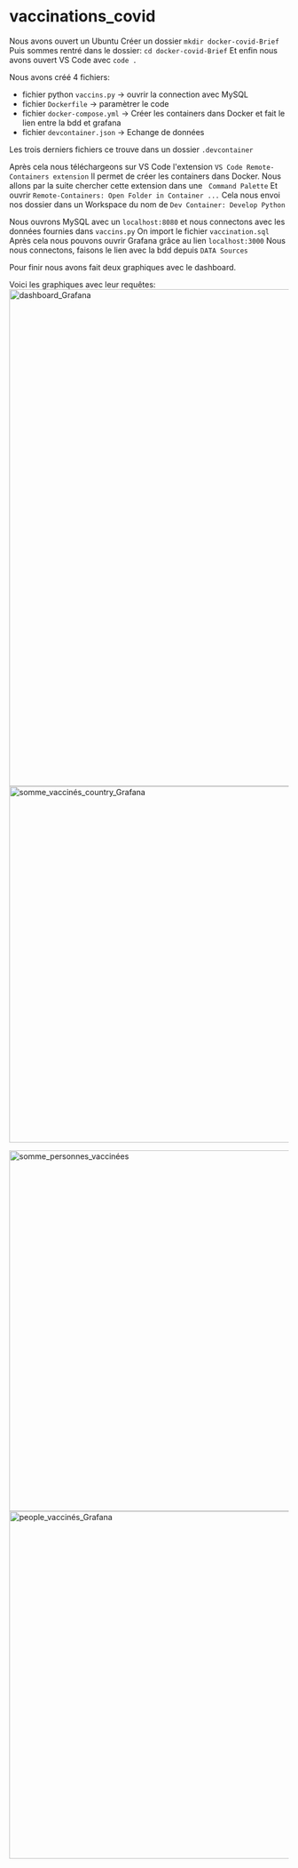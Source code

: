 # vaccinations_covid

Nous avons ouvert un Ubuntu
Créer un dossier `mkdir docker-covid-Brief`
Puis sommes rentré dans le dossier: `cd docker-covid-Brief`
Et enfin nous avons ouvert VS Code avec `code .`

Nous avons créé 4 fichiers:

 - fichier python `vaccins.py` -> ouvrir la connection avec MySQL
 - fichier `Dockerfile` -> paramètrer le code
 - fichier `docker-compose.yml` -> Créer les containers dans Docker et fait le lien entre la bdd et grafana
 - fichier `devcontainer.json` -> Echange de données

Les trois derniers fichiers ce trouve dans un dossier `.devcontainer`

Après cela nous téléchargeons sur VS Code l'extension `VS Code Remote-Containers extension`
Il permet de créer les containers dans Docker.
Nous allons par la suite chercher cette extension dans une ` Command Palette`
Et ouvrir `Remote-Containers: Open Folder in Container ...`
Cela nous envoi nos dossier dans un Workspace du nom de `Dev Container: Develop Python`

Nous ouvrons MySQL avec un `localhost:8080` et nous connectons avec les données fournies dans `vaccins.py`
On import le fichier `vaccination.sql`
Après cela nous pouvons ouvrir Grafana grâce au lien `localhost:3000`
Nous nous connectons, faisons le lien avec la bdd depuis `DATA Sources`

Pour finir nous avons fait deux graphiques avec le dashboard.

Voici les graphiques avec leur requêtes:
<img width="894" alt="dashboard_Grafana" src="https://user-images.githubusercontent.com/61606863/162408729-c87e2282-13c5-43c2-84d0-bdb586fcb8de.png">
<img width="641" alt="somme_vaccinés_country_Grafana" src="https://user-images.githubusercontent.com/61606863/162408803-78cec999-f628-4a72-824c-200526e7359a.png">

<img width="649" alt="somme_personnes_vaccinées" src="https://user-images.githubusercontent.com/61606863/162408846-f90e5919-23de-4b55-9b29-ad57f08a4be9.png">
<img width="625" alt="people_vaccinés_Grafana" src="https://user-images.githubusercontent.com/61606863/162408874-5d97f02c-d716-4234-97fe-6a3ee2852476.png">
